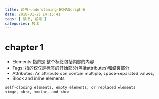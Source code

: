 ```yaml
---
title: 读书-understaning-ECMAScript-6
date: 2018-01-21 14:15:41
tags: [ 读书, 前端 ]
categories: 技术
---
```


# chapter 1


- Elements:指的是 整个标签包括内部的内容
- Tags: 指的仅仅是标签的开始部分(包括attributes)和结束部分
- Attributes: An attribute can contain multiple, space-separated values,
- Block and inline elements

```
self-closing elements, empty elements, or replaced elements
<img>, <br>, <meta>, and <hr>
```
